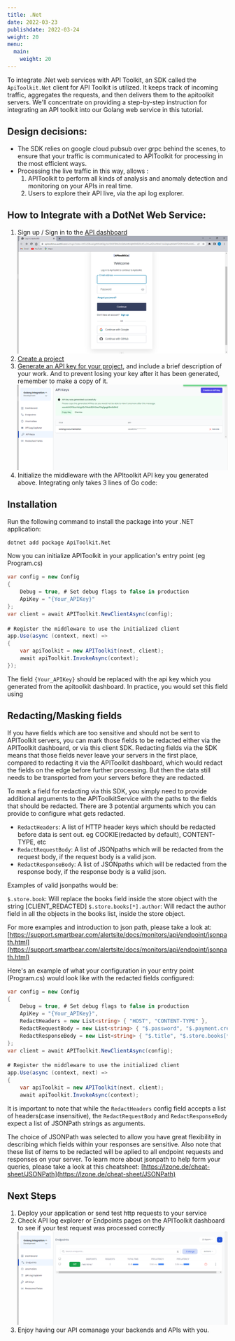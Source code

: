 ```yaml
---
title: .Net 
date: 2022-03-23
publishdate: 2022-03-24
weight: 20
menu:
  main:
    weight: 20
---
```

To integrate .Net web services with API Toolkit, an SDK called the `ApiToolkit.Net` client for API Toolkit is utilized. It keeps track of incoming traffic, aggregates the requests, and then delivers them to the apitoolkit servers. 
We'll concentrate on providing a step-by-step instruction for integrating an API toolkit into our Golang web service in this tutorial.  

## Design decisions:
- The SDK relies on google cloud pubsub over grpc behind the scenes, to ensure that your traffic is communicated to APIToolkit for processing in the most efficient ways.
- Processing the live traffic in this way, allows :
  1. APIToolkit to perform all kinds of analysis and anomaly detection and monitoring on your APIs in real time.
  2. Users to explore their API live, via the api log explorer.

## How to Integrate with a DotNet Web Service:
1. Sign up / Sign in to the [API dashboard](https://app.apitoolkit.io)
   ![Sign up / Sign in](../signin.png)
2. [Create a project](/docs/dashboard/creating-a-project/)
3. [Generate an API key for your project](/docs/dashboard/generating-api-keys), and include a brief description of your work. And to prevent losing your key after it has been generated, remember to make a copy of it. 
    ![API key generation](../api-keys-generation.png)
3. Initialize the middleware with the APItoolkit API key you generated above. Integrating only takes 3 lines of Go code: 

## Installation

Run the following command to install the package into your .NET application:

```sh
dotnet add package ApiToolkit.Net
```

Now you can initialize APIToolkit in your application's entry point (eg Program.cs)

```csharp
var config = new Config
{
    Debug = true, # Set debug flags to false in production
    ApiKey = "{Your_APIKey}"
};
var client = await APIToolkit.NewClientAsync(config);

# Register the middleware to use the initialized client
app.Use(async (context, next) =>
{
    var apiToolkit = new APIToolkit(next, client);
    await apiToolkit.InvokeAsync(context);
});
```

The field `{Your_APIKey}` should be replaced with the api key which you generated from the apitoolkit dashboard.
In practice, you would set this field using 


## Redacting/Masking fields

If you have fields which are too sensitive and should not be sent to APIToolkit servers, you can mark those fields to be redacted either via the APIToolkit dashboard, or via this client SDK. Redacting fields via the SDK means that those fields never leave your servers in the first place, compared to redacting it via the APIToolkit dashboard, which would redact the fields on the edge before further processing. But then the data still needs to be transported from your servers before they are redacted.

To mark a field for redacting via this SDK, you simply need to provide additional arguments to the APIToolkitService with the paths to the fields that should be redacted. There are 3 potential arguments which you can provide to configure what gets redacted.
- `RedactHeaders`:  A list of HTTP header keys which should be redacted before data is sent out. eg COOKIE(redacted by default), CONTENT-TYPE, etc
- `RedactRequestBody`: A list of JSONpaths which will be redacted from the request body, if the request body is a valid json.
- `RedactResponseBody`: A list of JSONpaths which will be redacted from the response body, if the response body is a valid json.

Examples of valid jsonpaths would be:

`$.store.book`: Will replace the books field inside the store object with the string [CLIENT_REDACTED]
`$.store.books[*].author`: Will redact the author field in all the objects in the books list, inside the store object.

For more examples and introduction to json path, please take a look at: [https://support.smartbear.com/alertsite/docs/monitors/api/endpoint/jsonpath.html](https://support.smartbear.com/alertsite/docs/monitors/api/endpoint/jsonpath.html)


Here's an example of what your configuration in your entry point (Program.cs) would look like with the redacted fields configured:
```csharp
var config = new Config
{
    Debug = true, # Set debug flags to false in production
    ApiKey = "{Your_APIKey}",
    RedactHeaders = new List<string> { "HOST", "CONTENT-TYPE" },
    RedactRequestBody = new List<string> { "$.password", "$.payment.credit_cards[*].cvv", "$.user.addresses[*]" },
    RedactResponseBody = new List<string> { "$.title", "$.store.books[*].author" }
};
var client = await APIToolkit.NewClientAsync(config);

# Register the middleware to use the initialized client
app.Use(async (context, next) =>
{
    var apiToolkit = new APIToolkit(next, client);
    await apiToolkit.InvokeAsync(context);

```


It is important to note that while the `RedactHeaders` config field accepts a list of headers(case insensitive), 
the `RedactRequestBody` and `RedactResponseBody` expect a list of JSONPath strings as arguments.

The choice of JSONPath was selected to allow you have great flexibility in describing which fields within your responses are sensitive.
Also note that these list of items to be redacted will be aplied to all endpoint requests and responses on your server.
To learn more about jsonpath to help form your queries, please take a look at this cheatsheet:
[https://lzone.de/cheat-sheet/JSONPath](https://lzone.de/cheat-sheet/JSONPath)

## Next Steps

1. Deploy your application or send test http requests to your service
2. Check API log explorer or Endpoints pages on the APIToolkit dashboard to see if your test request was processed correctly 
![Endpoint-after-integration](../endpoint-screenshot.png)
6. Enjoy having our API comanage your backends and APIs with you.
